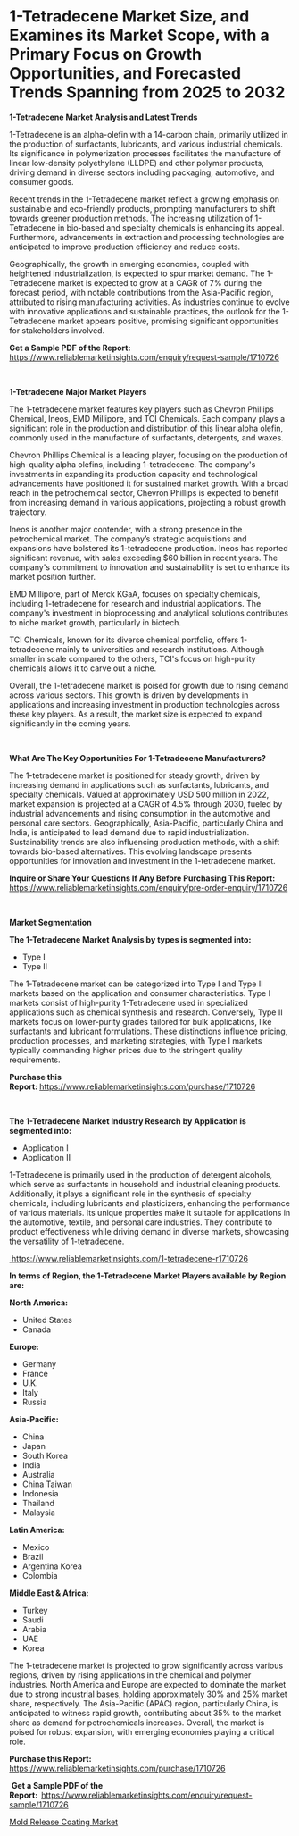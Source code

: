 <p><h1>1-Tetradecene Market Size, and Examines its Market Scope, with a Primary Focus on Growth Opportunities, and Forecasted Trends Spanning from 2025 to 2032</h1></p><p><strong>1-Tetradecene Market Analysis and Latest Trends</strong></p>
<p><p>1-Tetradecene is an alpha-olefin with a 14-carbon chain, primarily utilized in the production of surfactants, lubricants, and various industrial chemicals. Its significance in polymerization processes facilitates the manufacture of linear low-density polyethylene (LLDPE) and other polymer products, driving demand in diverse sectors including packaging, automotive, and consumer goods.</p><p>Recent trends in the 1-Tetradecene market reflect a growing emphasis on sustainable and eco-friendly products, prompting manufacturers to shift towards greener production methods. The increasing utilization of 1-Tetradecene in bio-based and specialty chemicals is enhancing its appeal. Furthermore, advancements in extraction and processing technologies are anticipated to improve production efficiency and reduce costs.</p><p>Geographically, the growth in emerging economies, coupled with heightened industrialization, is expected to spur market demand. The 1-Tetradecene market is expected to grow at a CAGR of 7% during the forecast period, with notable contributions from the Asia-Pacific region, attributed to rising manufacturing activities. As industries continue to evolve with innovative applications and sustainable practices, the outlook for the 1-Tetradecene market appears positive, promising significant opportunities for stakeholders involved.</p></p>
<p><strong>Get a Sample PDF of the Report:&nbsp;</strong> <a href="https://www.reliablemarketinsights.com/enquiry/request-sample/1710726?utm_campaign=3196&utm_medium=2&utm_source=Github&utm_content=ia&utm_term=27032025&utm_id=1-tetradecene">https://www.reliablemarketinsights.com/enquiry/request-sample/1710726</a></p>
<p>&nbsp;</p>
<p><strong>1-Tetradecene Major Market Players</strong></p>
<p><p>The 1-tetradecene market features key players such as Chevron Phillips Chemical, Ineos, EMD Millipore, and TCI Chemicals. Each company plays a significant role in the production and distribution of this linear alpha olefin, commonly used in the manufacture of surfactants, detergents, and waxes.</p><p>Chevron Phillips Chemical is a leading player, focusing on the production of high-quality alpha olefins, including 1-tetradecene. The company's investments in expanding its production capacity and technological advancements have positioned it for sustained market growth. With a broad reach in the petrochemical sector, Chevron Phillips is expected to benefit from increasing demand in various applications, projecting a robust growth trajectory.</p><p>Ineos is another major contender, with a strong presence in the petrochemical market. The company’s strategic acquisitions and expansions have bolstered its 1-tetradecene production. Ineos has reported significant revenue, with sales exceeding $60 billion in recent years. The company's commitment to innovation and sustainability is set to enhance its market position further.</p><p>EMD Millipore, part of Merck KGaA, focuses on specialty chemicals, including 1-tetradecene for research and industrial applications. The company's investment in bioprocessing and analytical solutions contributes to niche market growth, particularly in biotech.</p><p>TCI Chemicals, known for its diverse chemical portfolio, offers 1-tetradecene mainly to universities and research institutions. Although smaller in scale compared to the others, TCI's focus on high-purity chemicals allows it to carve out a niche.</p><p>Overall, the 1-tetradecene market is poised for growth due to rising demand across various sectors. This growth is driven by developments in applications and increasing investment in production technologies across these key players. As a result, the market size is expected to expand significantly in the coming years.</p></p>
<p>&nbsp;</p>
<p><strong>What Are The Key Opportunities For 1-Tetradecene Manufacturers?</strong></p>
<p><p>The 1-tetradecene market is positioned for steady growth, driven by increasing demand in applications such as surfactants, lubricants, and specialty chemicals. Valued at approximately USD 500 million in 2022, market expansion is projected at a CAGR of 4.5% through 2030, fueled by industrial advancements and rising consumption in the automotive and personal care sectors. Geographically, Asia-Pacific, particularly China and India, is anticipated to lead demand due to rapid industrialization. Sustainability trends are also influencing production methods, with a shift towards bio-based alternatives. This evolving landscape presents opportunities for innovation and investment in the 1-tetradecene market.</p></p>
<p><strong>Inquire or Share Your Questions If Any Before Purchasing This Report:</strong> <a href="https://www.reliablemarketinsights.com/enquiry/pre-order-enquiry/1710726?utm_campaign=3196&utm_medium=2&utm_source=Github&utm_content=ia&utm_term=27032025&utm_id=1-tetradecene">https://www.reliablemarketinsights.com/enquiry/pre-order-enquiry/1710726</a></p>
<p>&nbsp;</p>
<p><strong>Market Segmentation</strong></p>
<p><strong>The 1-Tetradecene Market Analysis by types is segmented into:</strong></p>
<p><ul><li>Type I</li><li>Type II</li></ul></p>
<p><p>The 1-Tetradecene market can be categorized into Type I and Type II markets based on the application and consumer characteristics. Type I markets consist of high-purity 1-Tetradecene used in specialized applications such as chemical synthesis and research. Conversely, Type II markets focus on lower-purity grades tailored for bulk applications, like surfactants and lubricant formulations. These distinctions influence pricing, production processes, and marketing strategies, with Type I markets typically commanding higher prices due to the stringent quality requirements.</p></p>
<p><strong>Purchase this Report:&nbsp;</strong><a href="https://www.reliablemarketinsights.com/purchase/1710726?utm_campaign=3196&utm_medium=2&utm_source=Github&utm_content=ia&utm_term=27032025&utm_id=1-tetradecene">https://www.reliablemarketinsights.com/purchase/1710726</a></p>
<p>&nbsp;</p>
<p><strong>The 1-Tetradecene Market Industry Research by Application is segmented into:</strong></p>
<p><ul><li>Application I</li><li>Application II</li></ul></p>
<p><p>1-Tetradecene is primarily used in the production of detergent alcohols, which serve as surfactants in household and industrial cleaning products. Additionally, it plays a significant role in the synthesis of specialty chemicals, including lubricants and plasticizers, enhancing the performance of various materials. Its unique properties make it suitable for applications in the automotive, textile, and personal care industries. They contribute to product effectiveness while driving demand in diverse markets, showcasing the versatility of 1-tetradecene.</p></p>
<p><a href="https://www.reliablemarketinsights.com/1-tetradecene-r1710726?utm_campaign=3196&utm_medium=2&utm_source=Github&utm_content=ia&utm_term=27032025&utm_id=1-tetradecene">&nbsp;https://www.reliablemarketinsights.com/1-tetradecene-r1710726</a></p>
<p><strong>In terms of Region, the 1-Tetradecene Market Players available by Region are:</strong></p>
<p>
    <p> <strong> North America: </strong>
        <ul>
            <li>United States</li>
            <li>Canada</li>
        </ul>
        </p> 
    <p> <strong> Europe: </strong>
        <ul>
            <li>Germany</li>
            <li>France</li>
            <li>U.K.</li>
            <li>Italy</li>
            <li>Russia</li>
        </ul>
        </p> 
    <p> <strong> Asia-Pacific: </strong>
        <ul>
            <li>China</li>
            <li>Japan</li>
            <li>South Korea</li>
            <li>India</li>
            <li>Australia</li>
            <li>China Taiwan</li>
            <li>Indonesia</li>
            <li>Thailand</li>
            <li>Malaysia</li>
        </ul>
        </p> 
    <p> <strong> Latin America: </strong>
        <ul>
            <li>Mexico</li>
            <li>Brazil</li>
            <li>Argentina Korea</li>
            <li>Colombia</li>
        </ul>
        </p> 
    <p> <strong> Middle East & Africa: </strong>
        <ul>
            <li>Turkey</li>
            <li>Saudi</li>
            <li>Arabia</li>
            <li>UAE</li>
            <li>Korea</li>
        </ul>
    </p>
    </p>
<p><p>The 1-tetradecene market is projected to grow significantly across various regions, driven by rising applications in the chemical and polymer industries. North America and Europe are expected to dominate the market due to strong industrial bases, holding approximately 30% and 25% market share, respectively. The Asia-Pacific (APAC) region, particularly China, is anticipated to witness rapid growth, contributing about 35% to the market share as demand for petrochemicals increases. Overall, the market is poised for robust expansion, with emerging economies playing a critical role.</p></p>
<p><strong>Purchase this Report: </strong><a href="https://www.reliablemarketinsights.com/purchase/1710726?utm_campaign=3196&utm_medium=2&utm_source=Github&utm_content=ia&utm_term=27032025&utm_id=1-tetradecene">https://www.reliablemarketinsights.com/purchase/1710726</a></p>
<p>&nbsp;<strong>Get a Sample PDF of the Report:&nbsp;&nbsp;</strong><a href="https://www.reliablemarketinsights.com/enquiry/request-sample/1710726?utm_campaign=3196&utm_medium=2&utm_source=Github&utm_content=ia&utm_term=27032025&utm_id=1-tetradecene">https://www.reliablemarketinsights.com/enquiry/request-sample/1710726</a></p>
<p><strong></strong></p>
<p><p><a href="https://github.com/janotjuljo/Market-Research-Report-List-1/blob/main/mold-release-coating-market.md?utm_campaign=3196&utm_medium=2&utm_source=Github&utm_content=ia&utm_term=27032025&utm_id=1-tetradecene">Mold Release Coating Market</a></p></p>